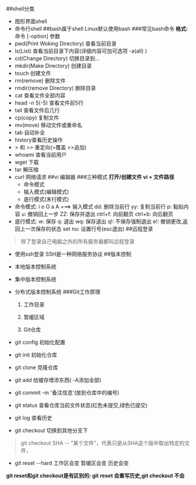 ##shell分类
* 图形界面shell
* 命令行shell
##bash属于shell
Linux默认使用bash
###常见bash命令
**格式:** 命令 [-option] 参数
* pwd(Print Woking Directory) 查看当前目录
* ls(List) 查看当前目录下内容(详细内容可加可选项 -a(all) )
* cd(Change Directory) 切换目录到...
* mkdir(Make Directory) 创建目录
* touch  创建文件
* rm(remove)  删除文件
* rmdir(remove Directory) 删除目录
* cat 查看文件全部内容
* head -n 5(-5) 查看文件前5行
* tail 查看文件后几行
* cp(copy) 复制文件
* mv(move) 移动文件或重命名
* tab 自动补全
* history查看历史操作
*  \> 和 >> 重定向(>覆盖 >>追加)
* whoami 查看当前用户
* wget 下载
* tar 解压缩
* curl 网络请求
##vi 编辑器
###三种模式
**打开/创建文件        vi + 文件路径**
    * 命令模式
    * 输入模式(编辑模式)
    * 底行模式(末行模式)
* 命令模式: i o O a A ===> 输入模式
    dd: 删除当前行
    yy: 复制当前行
    p: 黏贴内容
    u: 撤销回上一步
    ZZ: 保存并退出
    ctrl+f: 向前翻页
    ctrl+b: 向后翻页
* 底行模式:  w: 保存  q: 退出  wq: 保存退出  q!: 不保存强制退出 e!: 撤销更改,返回上一次保存的状态 set nu: 设置行号(esc退出)
##远程登录
>除了登录自己电脑之外的所有服务器都叫远程登录
* 使用ssh登录 SSH是一种网络服务协议
##版本控制
* 本地版本控制系统
* 集中版本控制系统
* 分布式版本控制系统
###Git工作原理
    1. 工作目录  

    2. 暂缓区域 

    3. Git仓库

* git config 初始化配置
* git init 初始化仓库
* git clone 克隆仓库
* git add 给缓存增添东西( -A添加全部)
* git commit -m '备注信息'(放到仓库中的编号)
* git status 查看仓库当前文件状态(红色未提交,绿色已提交)
* git log 查看历史
* git checkout 切换到其他分支下    
>git checkout SHA -- "某个文件"，代表只是从SHA这个版中取出特定的文件， 
* git reset --hard 工作区会变  暂缓区会变  历史会变  

**git reset和git checkout是有区别的: git reset 会重写历史,git checkout 不会**

    






